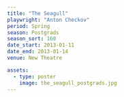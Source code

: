 ```yaml
---
title: "The Seagull"
playwright: "Anton Checkov"
period: Spring
season: Postgrads
season_sort: 160
date_start: 2013-01-11
date_end: 2013-01-14
venue: New Theatre

assets:
  - type: poster
    image: the_seagull_postgrads.jpg
---
```



